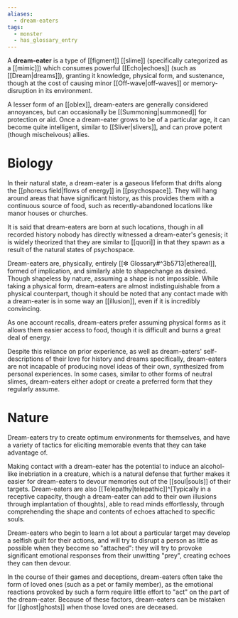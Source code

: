 ```yaml
---
aliases:
  - dream-eaters
tags:
  - monster
  - has_glossary_entry
---
```


A **dream-eater** is a type of [[figment]] [[slime]] (specifically categorized as a [[mimic]]) which consumes powerful [[Echo|echoes]] (such as [[Dream|dreams]]), granting it knowledge, physical form, and sustenance, though at the cost of causing minor [[Off-wave|off-waves]] or memory-disruption in its environment. 

A lesser form of an [[oblex]], dream-eaters are generally considered annoyances, but can occasionally be [[Summoning|summoned]] for protection or aid. Once a dream-eater grows to be of a particular age, it can become quite intelligent, similar to [[Sliver|slivers]], and can prove potent (though mischeivous) allies.

# Biology
In their natural state, a dream-eater is a gaseous lifeform that drifts along the [[phoreus field|flows of energy]] in [[psychospace]]. They will hang around areas that have significant history, as this provides them with a continuous source of food, such as recently-abandoned locations like manor houses or churches. 

It is said that dream-eaters are born at such locations, though in all recorded history nobody has directly witnessed a dream-eater's genesis; it is widely theorized that they are similar to [[quori]] in that they spawn as a result of the natural states of psychospace.

Dream-eaters are, physically, entirely [[✼ Glossary#^3b5713|ethereal]], formed of implication, and similarly able to shapechange as desired. Though shapeless by nature, assuming a shape is not impossible. While taking a physical form, dream-eaters are almost indistinguishable from a physical counterpart, though it should be noted that any contact made with a dream-eater is in some way an [[illusion]], even if it is incredibly convincing. 

As one account recalls, dream-eaters prefer assuming physical forms as it allows them easier access to food, though it is difficult and burns a great deal of energy.

Despite this reliance on prior experience, as well as dream-eaters' self-descriptions of their love for history and dreams specifically, dream-eaters are not incapable of producing novel ideas of their own, synthesized from personal experiences. In some cases, similar to other forms of neutral slimes, dream-eaters either adopt or create a preferred form that they regularly assume. 

# Nature
Dream-eaters try to create optimum environments for themselves, and have a variety of tactics for eliciting memorable events that they can take advantage of. 

Making contact with a dream-eater has the potential to induce an alcohol-like inebriation in a creature, which is a natural defense that further makes it easier for dream-eaters to devour memories out of the [[soul|souls]] of their targets. Dream-eaters are also [[Telepathy|telepathic]]^[Typically in a receptive capacity, though a dream-eater can add to their own illusions through implantation of thoughts], able to read minds effortlessly, through comprehending the shape and contents of echoes attached to specific souls.

Dream-eaters who begin to learn a lot about a particular target may develop a selfish guilt for their actions, and will try to disrupt a person as little as possible when they become so "attached":  they will try to provoke significant emotional responses from their unwitting "prey", creating echoes they can then devour. 

In the course of their games and deceptions, dream-eaters often take the form of loved ones (such as a pet or family member), as the emotional reactions provoked by such a form require little effort to "act" on the part of the dream-eater. Because of these factors, dream-eaters can be mistaken for [[ghost|ghosts]] when those loved ones are deceased.

